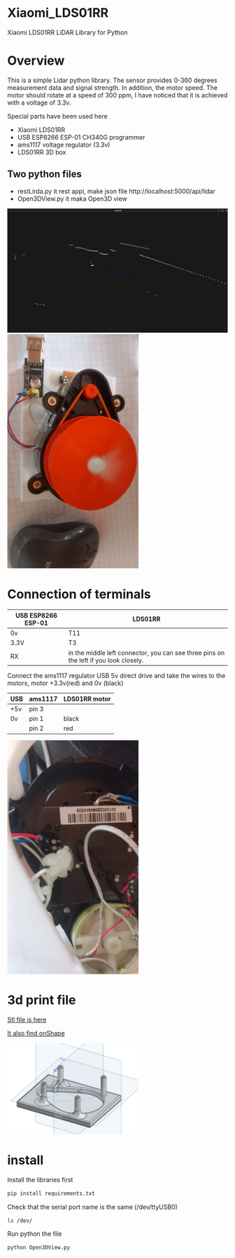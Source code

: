 
# Xiaomi_LDS01RR
Xiaomi LDS01RR LiDAR Library for Python

# Overview
This is a simple Lidar python library. The sensor provides 0-360 degrees measurement data and signal strength. In addition, the motor speed. The motor should rotate at a speed of 300 ppm, I have noticed that it is achieved with a voltage of 3.3v.

Special parts have been used here
 - Xiaomi LDS01RR
 - USB ESP8266 ESP-01 CH340G programmer
 - ams1117 voltage regulator (3.3v) 
 - LDS01RR 3D box

## Two python files
  - restLirda.py it rest appi, make json file http://localhost:5000/api/lidar
  - Open3DView.py it maka Open3D view

<img src="image/6a64d3cd-76ed-405c-9f6e-53b13a50f655.jpg" alt="Open3D" width="600"/>
   
<img src="image/7052813d-c442-479a-aae5-e17e93e5bc7a.jpg" alt="LDS01RR" width="300"/>

# Connection of terminals

| USB ESP8266 ESP-01 | LDS01RR |
|--------------------|----|
| 0v | T11 |
| 3.3V | T3 | 
| RX | in the middle left connector, you can see three pins on the left if you look closely. |

Connect the ams1117 regulator USB 5v direct drive and take the wires to the motors, motor +3.3v(red) and 0v (black)

|USB | ams1117 | LDS01RR motor |
|----|---------|-------|
| +5v | pin 3 |  |
| 0v | pin 1 | black |
| | pin 2 | red |

<img src="image/07bdcde2-94d1-4182-84c7-9d42f327a241.jpg" alt="connection of terminals" width="300"/>


# 3d print file
[Stl file is here](3D%20printing%20files/Xiaomi%20Roborock%20Mi%20LDS02RR%20box.stl)

[It also find onShape](https://cad.onshape.com/documents/4dda02d38023ff990d877a00/w/ec7324818f246c720c5485a1/e/a38577bb8d45809ca89e4faa?renderMode=0&uiState=6866347f289a8956c2d673b2)

<img src="image/20a0a2c9-e023-4ab4-a8a5-01595b07f9af.jpg" alt="3d print files" width="300"/>

# install


Install the libraries first

``` bash
pip install requirements.txt
```
Check that the serial port name is the same (/dev/ttyUSB0)

``` bash
ls /dev/
```
Run python the file

``` bash
python Open3DView.py
```





